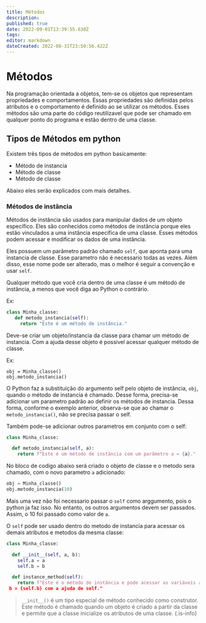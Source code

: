 ```yaml
---
title: Métodos
description: 
published: true
date: 2022-09-01T13:39:55.638Z
tags: 
editor: markdown
dateCreated: 2022-08-31T23:50:56.422Z
---
```


# Métodos
Na programação orientada a objetos, tem-se os objetos que representam propriedades e comportamentos. Essas propriedades são definidas pelos atributos e o comportamento é definido ao se utilizar os métodos. Esses métodos são uma parte do código reutilizavel que pode ser chamado em qualquer ponto do programa e estão dentro de uma classe.

## Tipos de Métodos em python
Existem três tipos de métodos em python basicamente:
- Método de instancia
- Método de classe
- Método de classe

Abaixo eles serão explicados com mais detalhes.

### Métodos de instância
Métodos de instância são usados para manipular dados de um objeto específico. Eles são conhecidos como métodos de instância porque eles estão vinculados a uma instância específica de uma classe. Esses métodos podem acessar e modificar os dados de uma instância.

Eles possuem um parâmetro padrão chamado `self`, que aponta para uma instancia de classe. Esse parametro não é necessario todas as vezes. Além disso, esse nome pode ser alterado, mas o melhor é seguir a convenção e usar `self`.

Qualquer método que você cria dentro de uma classe é um método de instância, a menos que você diga ao Python o contrário.

Ex:
```python
class Minha_classe:
   def metodo_instancia(self):
     return "Este é um método de instância."
```

Deve-se criar um objeto/instancia da classe para chamar um método de instancia. Com a ajuda desse objeto é possivel acessar qualquer método de classe.

Ex:
```
obj = Minha_classe() 
obj.metodo_instancia()
```

 O Python faz a substituição do argumento self pelo objeto de instância, `obj`, quando o método de instancia é chamado. Desse forma, precisa-se adicionar um parametro padrão ao definir os métodos de instancia. Dessa forma, conforme o exemplo anterior, observa-se que ao chamar o `metodo_instancia()`, não se precisa passar o self.
 
Também pode-se adicionar outros parametros em conjunto com o self:
```python
class Minha_classe: 

  def metodo_instancia(self, a): 
    return f"Este é um método de instância com um parâmetro a = {a}."
```
No bloco de codigo abaixo será criado o objeto de classe e o metodo sera chamado, com o novo parametro `a` adicionado:

```python
obj = Minha_classe() 
obj.metodo_instancia(10)
```

Mais uma vez não foi necessario passar o `self` como arggumento, pois o python ja faz isso. No entanto, os outros argumentos devem ser passados. Assim, o 10 foi passado como valor de `a`.

O `self` pode ser usado dentro do metodo de instancia para acessar os demais atributos e metodos da mesma classe:

```python
class Minha_classe: 

  def __init__(self, a, b): 
    self.a = a 
    self.b = b 

  def instance_method(self): 
    return f"Este é o método de instância e pode acessar as variáveis a = {self.a} e\ 
 b = {self.b} com a ajuda de self."
```

> `__init__()` é um tipo especial de método conhecido como construtor. Este método é chamado quando um objeto é criado a partir da classe e permite que a classe inicialize os atributos de uma classe.
{.is-info}

 
 
